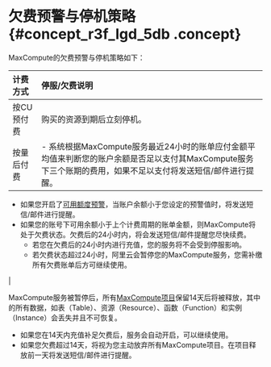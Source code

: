 # 欠费预警与停机策略 {#concept_r3f_lgd_5db .concept}

MaxCompute的欠费预警与停机策略如下：

|计费方式|停服/欠费说明|
|:---|:------|
|按CU预付费|购买的资源到期后立刻停机。|
|按量后付费| -   系统根据MaxCompute服务最近24小时的账单应付金额平均值来判断您的账户余额是否足以支付其MaxCompute服务下三个账期的费用，如果不足以支付将发送短信/邮件进行提醒。
-   如果您开启了[可用额度预警](https://expense.console.aliyun.com/#/account/home)，当账户余额小于您设定的预警值时，将发送短信/邮件进行提醒。
-   如果您的账号下可用余额小于上个计费周期的账单金额，则MaxCompute将处于欠费状态。欠费后的24小时内，将会发送短信/邮件提醒您尽快续费。
    -   若您在欠费后的24小时内进行充值，您的服务将不会受到停服影响。
    -   若欠费状态超过24小时，阿里云会暂停您的MaxCompute服务，您需补缴所有欠费账单后方可继续使用。

 |

MaxCompute服务被暂停后，所有[MaxCompute项目](../../../../cn.zh-CN/产品简介/基本概念/项目空间.md)保留14天后将被释放，其中的所有数据，如表（Table）、资源（Resource）、函数（Function）和实例（Instance）会丢失并且不可恢复。

-   如果您在14天内充值补足欠费后，服务会自动开启，可以继续使用。
-   如果您欠费超过14天，将视为您主动放弃所有MaxCompute项目。在项目释放前一天将发送短信/邮件进行提醒。


